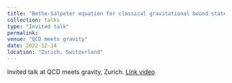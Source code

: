 ```yaml
---
title: "Bethe-Salpeter equation for classical gravitational bound states"
collection: talks
type: "Invited talk"
permalink: 
venue: "QCD meets gravity"
date: 2022-12-14
location: "Zurich, Switzerland"
---
```

Invited talk at QCD meets gravity, Zurich. [Link video](https://indico.phys.ethz.ch/event/22/contributions/197/attachments/150/266/Gonzo_Video.mp4)